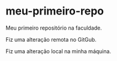 # meu-primeiro-repo
Meu primeiro repositório na faculdade.

Fiz uma alteração remota no GitGub.

Fiz uma alteração local na minha máquina.




